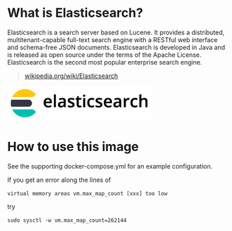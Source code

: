 # What is Elasticsearch?

Elasticsearch is a search server based on Lucene. It provides a distributed, multitenant-capable full-text search engine with a RESTful web interface and schema-free JSON documents. Elasticsearch is developed in Java and is released as open source under the terms of the Apache License. Elasticsearch is the second most popular enterprise search engine.

> [wikipedia.org/wiki/Elasticsearch](https://en.wikipedia.org/wiki/Elasticsearch)

![logo](https://raw.githubusercontent.com/docker-library/docs/master/elasticsearch/logo.png)

# How to use this image

See the supporting docker-compose.yml for an example configuration.

If you get an error along the lines of

```
virtual memory areas vm.max_map_count [xxx] too low
```

try
```
sudo sysctl -w vm.max_map_count=262144
```
